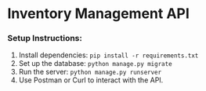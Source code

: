 # Inventory Management API

### Setup Instructions:
1. Install dependencies: `pip install -r requirements.txt`
2. Set up the database: `python manage.py migrate`
3. Run the server: `python manage.py runserver`
4. Use Postman or Curl to interact with the API.
